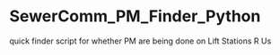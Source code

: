 # SewerComm_PM_Finder_Python
quick finder script for whether PM are being done on Lift Stations R Us
